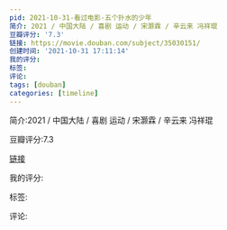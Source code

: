 ```yaml
---
pid: 2021-10-31-看过电影-五个扑水的少年
简介: 2021 / 中国大陆 / 喜剧 运动 / 宋灏霖 / 辛云来 冯祥琨
豆瓣评分: '7.3'
链接: https://movie.douban.com/subject/35030151/
创建时间: '2021-10-31 17:11:14'
我的评分:
标签:
评论:
tags: [douban]
categories: [timeline]
---
```

简介:2021 / 中国大陆 / 喜剧 运动 / 宋灏霖 / 辛云来 冯祥琨

豆瓣评分:7.3

[链接](https://movie.douban.com/subject/35030151/)

我的评分:

标签:

评论:

